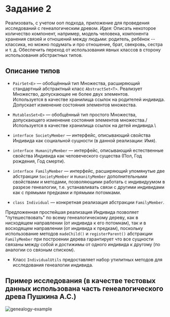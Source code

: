 # Задание 2

Реализовать, с учетом ооп подхода, приложение для проведения исследований с генеалогическим древом.
*Идея:* Описать некоторое количество компонент, например, модель человека, компонента хранения связей и отношений между людьми: родитель, ребёнок -- классика, но можно подумать и про отношение, брат, свекровь, сестра и т. д.
Обеспечить переход от использования явных классов в сторону использования абстрактных типов.

## Описание типов

* `PairSet<E>` &mdash; обобщённый тип Множества, расширяющий стандартный абстрактный класс `AbstractSet<T>`. Реализует Множество, допускающее не более двух элементов.\
Используется в качестве хранилища ссылок на родителей индивида.\
Допускает изменение состояния элементов множества.

* `MutablesSet<E>` &mdash;  обобщённый тип простого Множества, допускающего изменение состояния элементов множества./
Используется в качестве хранилища ссылок на детей индивида.\

* `interface SocietyMember` &mdash; интерфейс, описывающий свойства Индивида как социальной сущности (в данной реализации: Имя).

* `interface HumanityMember` &mdash; интерфейс, описывающий естественные свойства Индивида как человеческого существа (Пол, Год рождения, Год смерти).

* `interface FamilyMember` &mdash; интерфейс, расширяющий упомянутые две абстракции `SocietyMember` и `HumanityMember` дополнительными свойствами и методами, позволяющими работать с индивидуумом в разрезе генеалогии, т.е. устанавливать связи с другими индивидами как с прямыми предками и прямыми потомками.

* `class Individual` &mdash; конкретная реализация абстракции `FamilyMember`.

Предложенная простейшая реализация Индивида позволяет "путешествовать" по всему генеалогическому дереву, как в нисходящем направлении (от индивида к его потомкам), так и в восходящем направлении (от индивида к предкам), поскольку использование методов `madeChild()` и `registerParent()` абстракции `FamilyMember` при построении дерева гарантирует что все сущности связаны между собой и достижимы от одного индивида к другому (по аналогии со связным списком).

* Класс `IndividualUtils` предоставляет набор утилитных методов для исследования генеалогии индивида.

## Пример исследования (в качестве тестовых данных использована часть генеалогического древа Пушкина А.С.)

![genealogy-example](https://user-images.githubusercontent.com/109767480/209767366-e2703af1-5cf3-4205-bea5-aaf0b0079bac.png)
